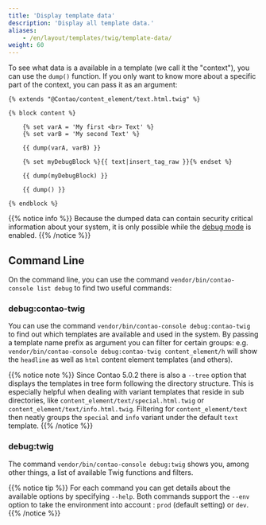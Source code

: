 ```yaml
---
title: 'Display template data'
description: 'Display all template data.'
aliases:
    - /en/layout/templates/twig/template-data/
weight: 60
---
```



To see what data is a available in a template (we call it the "context"), you can use the `dump()` function. If you only want to 
know more about a specific part of the context, you can pass it as an argument:

```twig
{% extends "@Contao/content_element/text.html.twig" %}

{% block content %}

	{% set varA = 'My first <br> Text' %}
	{% set varB = 'My second Text' %}

	{{ dump(varA, varB) }}

	{% set myDebugBlock %}{{ text|insert_tag_raw }}{% endset %}

	{{ dump(myDebugBlock) }}

	{{ dump() }}

{% endblock %}
```

{{% notice info %}}
Because the dumped data can contain security critical information about your system, it is only possible while the 
[debug mode](/en/system/debug-mode/) is enabled.
{{% /notice %}}


## Command Line

On the command line, you can use the command `vendor/bin/contao-console list debug` to find two useful commands:


### debug:contao-twig

You can use the command `vendor/bin/contao-console debug:contao-twig` to find out which templates are available 
and used in the system. By passing a template name prefix as argument you can filter for certain groups: e.g. 
`vendor/bin/contao-console debug:contao-twig content_element/h` will show the `headline` as well as `html` content element templates (and others). 

{{% notice note %}}
Since Contao 5.0.2 there is also a `--tree` option that displays the templates in tree form following the directory structure. This is 
especially helpful when dealing with variant templates that reside in sub directories, like `content_element/text/special.html.twig` 
or `content_element/text/info.html.twig`. Filtering for `content_element/text` then neatly groups the `special` and `info` variant under 
the default `text` template.
{{% /notice %}}


### debug:twig

The command `vendor/bin/contao-console debug:twig` shows you, among other things, a list of available Twig functions and filters.

{{% notice tip %}}
For each command you can get details about the available options by specifying `--help`. Both commands support the `--env` option to 
take the environment into account : `prod` (default setting) or `dev`.
{{% /notice %}}